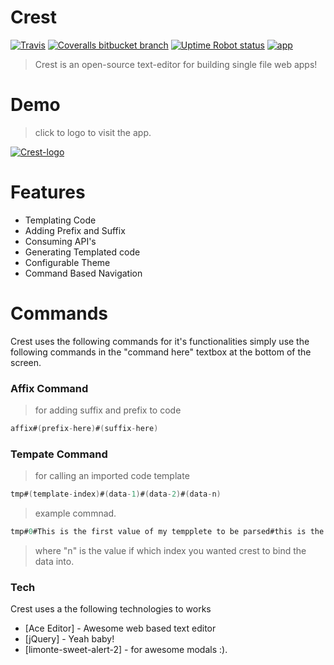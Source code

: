 # Crest
[![Travis](https://img.shields.io/travis/rust-lang/rust.svg)]() [![Coveralls bitbucket branch](https://img.shields.io/coveralls/bitbucket/pyKLIP/pyklip.svg)]() [![Uptime Robot status](https://img.shields.io/uptimerobot/status/m778918918-3e92c097147760ee39d02d36.svg)]() 
[![app](https://quadroloop.github.io/Crest/crest-screen-shot.png)]()
 > Crest is an open-source text-editor for building single file web apps!

# Demo
> click to logo to visit the app.

[![Crest-logo](https://quadroloop.github.io/Crest/crest-logo.png)](https://quadroloop.github.io/Crest)


# Features
   - Templating Code
   - Adding Prefix and Suffix
   - Consuming API's
   - Generating Templated code
   - Configurable Theme
   - Command Based Navigation


# Commands
Crest uses the following commands for it's functionalities
simply use the following commands in the "command here" textbox at the bottom of the screen.

### Affix Command
> for adding suffix and prefix to code
```c
affix#(prefix-here)#(suffix-here)
```
### Tempate Command
> for calling an imported code template
```c
tmp#(template-index)#(data-1)#(data-2)#(data-n)
```
> example commnad.
```c
tmp#0#This is the first value of my tempplete to be parsed#this is the second one#
```
> where "n" is the value if which index you wanted crest to bind the data into.


### Tech



Crest uses a the following technologies to works
* [Ace Editor] - Awesome web based text editor
* [jQuery] - Yeah baby!
* [limonte-sweet-alert-2] - for awesome modals :).


